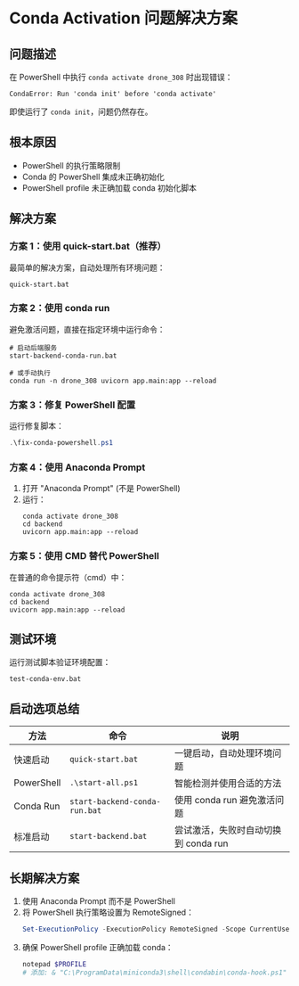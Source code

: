# Conda Activation 问题解决方案

## 问题描述
在 PowerShell 中执行 `conda activate drone_308` 时出现错误：
```
CondaError: Run 'conda init' before 'conda activate'
```

即使运行了 `conda init`，问题仍然存在。

## 根本原因
- PowerShell 的执行策略限制
- Conda 的 PowerShell 集成未正确初始化
- PowerShell profile 未正确加载 conda 初始化脚本

## 解决方案

### 方案 1：使用 quick-start.bat（推荐）
最简单的解决方案，自动处理所有环境问题：
```batch
quick-start.bat
```

### 方案 2：使用 conda run
避免激活问题，直接在指定环境中运行命令：
```batch
# 启动后端服务
start-backend-conda-run.bat

# 或手动执行
conda run -n drone_308 uvicorn app.main:app --reload
```

### 方案 3：修复 PowerShell 配置
运行修复脚本：
```powershell
.\fix-conda-powershell.ps1
```

### 方案 4：使用 Anaconda Prompt
1. 打开 "Anaconda Prompt" (不是 PowerShell)
2. 运行：
   ```batch
   conda activate drone_308
   cd backend
   uvicorn app.main:app --reload
   ```

### 方案 5：使用 CMD 替代 PowerShell
在普通的命令提示符（cmd）中：
```batch
conda activate drone_308
cd backend
uvicorn app.main:app --reload
```

## 测试环境
运行测试脚本验证环境配置：
```batch
test-conda-env.bat
```

## 启动选项总结

| 方法 | 命令 | 说明 |
|------|------|------|
| 快速启动 | `quick-start.bat` | 一键启动，自动处理环境问题 |
| PowerShell | `.\start-all.ps1` | 智能检测并使用合适的方法 |
| Conda Run | `start-backend-conda-run.bat` | 使用 conda run 避免激活问题 |
| 标准启动 | `start-backend.bat` | 尝试激活，失败时自动切换到 conda run |

## 长期解决方案
1. 使用 Anaconda Prompt 而不是 PowerShell
2. 将 PowerShell 执行策略设置为 RemoteSigned：
   ```powershell
   Set-ExecutionPolicy -ExecutionPolicy RemoteSigned -Scope CurrentUser
   ```
3. 确保 PowerShell profile 正确加载 conda：
   ```powershell
   notepad $PROFILE
   # 添加: & "C:\ProgramData\miniconda3\shell\condabin\conda-hook.ps1"
   ``` 